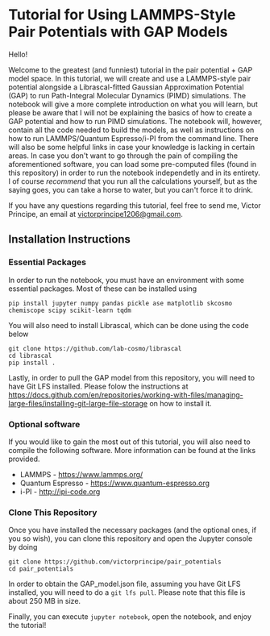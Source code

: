 # Tutorial for Using LAMMPS-Style Pair Potentials with GAP Models
Hello!

Welcome to the greatest (and funniest) tutorial in the pair potential + GAP model space. In this tutorial, we will create and use a LAMMPS-style pair potential alongside a Librascal-fitted Gaussian Approximation Potential (GAP) to run Path-Integral Molecular Dynamics (PIMD) simulations. The notebook will give a more complete introduction on what you will learn, but please be aware that I will not be explaining the basics of how to create a GAP potential and how to run PIMD simulations. The notebook will, however, contain all the code needed to build the models, as well as instructions on how to run LAMMPS/Quantum Espresso/i-PI from the command line. There will also be some helpful links in case your knowledge is lacking in certain areas. In case you don't want to go through the pain of compiling the aforementioned software, you can load some pre-computed files (found in this repository) in order to run the notebook independetly and in its entirety. I of course *recommend* that you run all the calculations yourself, but as the saying goes, you can take a horse to water, but you can't force it to drink.

If you have any questions regarding this tutorial, feel free to send me, Victor Principe, an email at victorprincipe1206@gmail.com.

## Installation Instructions

### Essential Packages
In order to run the notebook, you must have an environment with some essential packages. Most of these can be installed using

`pip install jupyter numpy pandas pickle ase matplotlib skcosmo chemiscope scipy scikit-learn tqdm`

You will also need to install Librascal, which can be done using the code below

```
git clone https://github.com/lab-cosmo/librascal
cd librascal
pip install .
```

Lastly, in order to pull the GAP model from this repository, you will need to have Git LFS installed. Please folow the instructions at https://docs.github.com/en/repositories/working-with-files/managing-large-files/installing-git-large-file-storage on how to install it.
### Optional software

If you would like to gain the most out of this tutorial, you will also need to compile the following software. More information can be found at the links provided.

- LAMMPS - https://www.lammps.org/
- Quantum Espresso - https://www.quantum-espresso.org
- i-PI - http://ipi-code.org

### Clone This Repository

Once you have installed the necessary packages (and the optional ones, if you so wish), you can clone this repository and open the Jupyter console by doing

```
git clone https://github.com/victorprincipe/pair_potentials
cd pair_potentials
```

In order to obtain the GAP_model.json file, assuming you have Git LFS installed, you will need to do a `git lfs pull`. Please note that this file is about 250 MB in size.

Finally, you can execute `jupyter notebook`, open the notebook, and enjoy the tutorial! 

